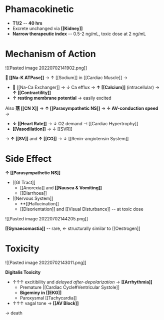 # Phamacokinetic
- **T1/2** -- **40 hrs**
- Excrete unchanged via **[[Kidney]]**
- **Narrow therapeutic index** -- 0.5-2 ng/mL, toxic dose at 2 ng/mL

# Mechanism of Action

![[Pasted image 20220702141902.png]]

** [[Na-K ATPase]]** → ↑ [[Sodium]] in [[Cardiac Muscle]] →
-  [[Na-Ca Exchanger]] → ↓ Ca efflux → **↑ [[Calcium]]** (intracellular) → **↑ [[Contractility]]**
- **↑ resting membrane potential** → easily excited

Also **落 [[CN X]]** → **↑ [[Parasympathetic NS]]** → **↓ AV-conduction speed** →
- **↓ [[Heart Rate]]** → ↓ O2 demand ⊣ [[Cardiac Hypertrophy]]
- **[[Vasodilation]]** → ↓ [[SVR]]

→ **↑ [[SV]]** and **↑ [[CO]]** → ↓ [[Renin-angiotensin System]]

# Side Effect
**↑ [[Parasympathetic NS]]**
- [[GI Tract]] 
	- [[Anorexia]] and **[[Nausea & Vomiting]]**
	- [[Diarrhoea]]
- [[Nervous System]]
	- **[[Hallucination]]
	- [[Disorientation]] and [[Visual Disturbance]] -- at toxic dose

![[Pasted image 20220702144205.png]]

**[[Gynaecomastia]]** -- rare, ← structurally similar to [[Oestrogen]]

# Toxicity

![[Pasted image 20220702143011.png]]

**Digitalis Toxicity**
- ↑↑↑ excitibility and *delayed after-depolarization* → **[[Arrhythmia]]**
	- Premature [[Cardiac Cycle#Ventricular Systole]]
	- **Bigeminy in [[EKG]]**
	- Paroxysmal [[Tachycardia]]
- ↑↑↑ vagal tone → **[[AV Block]]**

→ death